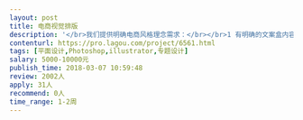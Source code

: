 ```yaml
---                
layout: post       
title: 电商视觉排版           
description: '</br>我们提供明确电商风格理念需求：</br></br>1 有明确的文案盒内容逻辑</br></br>2 需要能理解意思和调性做出优质 电商排版的人</br></br>3 对排版和图形设计有较高审美和理解的</br>'     
contenturl: https://pro.lagou.com/project/6561.html      
tags: [平面设计,Photoshop,illustrator,专题设计]            
salary: 5000-10000元          
publish_time: 2018-03-07 10:59:48         
review: 2002人                   
apply: 31人                   
recommend: 0人                   
time_range: 1-2周              
---                 
```

